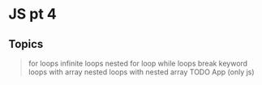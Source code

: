# JS pt 4
## Topics
> for loops
> infinite loops
> nested for loop
> while loops
> break keyword
> loops with array
> nested loops with nested array
> TODO App (only js)